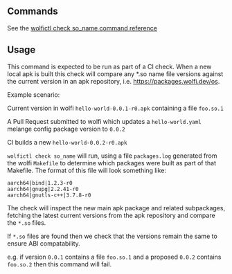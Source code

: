 ## Commands

See the [wolfictl check so_name command reference](https://github.com/wolfi-dev/wolfictl/blob/main/docs/cmd/wolfictl_check_so-name.md)

## Usage

This command is expected to be run as part of a CI check.  When a new local apk is built this check will compare any *.so name
file versions against the current version in an apk repository, i.e. https://packages.wolfi.dev/os.

Example scenario:

Current version in wolfi `hello-world-0.0.1-r0.apk` containing a file `foo.so.1`

A Pull Request submitted to wolfi which updates a `hello-world.yaml` melange config package version to `0.0.2`

CI builds a new `hello-world-0.0.2-r0.apk`

`wolfictl check so_name` will run, using a file `packages.log` generated from the wolfi `Makefile` to determine which packages were built as part of that Makefile.  The format of this file will look something like:

```
aarch64|bind|1.2.3-r0
aarch64|gnupg|2.2.41-r0
aarch64|gnutls-c++|3.7.8-r0
```

The check will inspect the new main apk package and related subpackages, fetching the latest current versions from the apk repository and compare the `*.so` files.

If `*.so` files are found then we check that the versions remain the same to ensure ABI compatability.

e.g. if version `0.0.1` contains a file `foo.so.1` and a proposed `0.0.2` contains `foo.so.2` then this command will fail.
